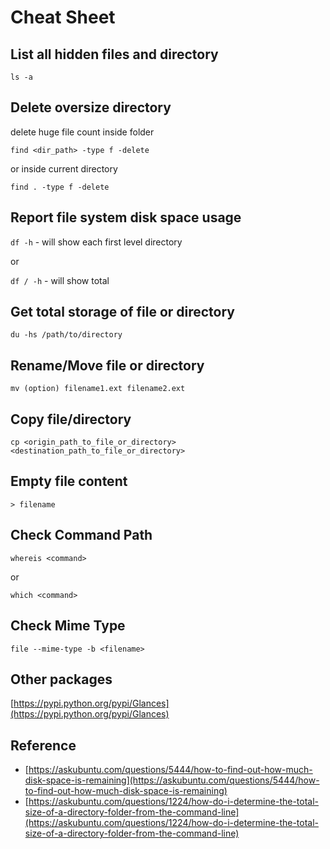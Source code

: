 # Cheat Sheet

## List all hidden files and directory

`ls -a`

## Delete oversize directory

delete huge file count inside folder

`find <dir_path> -type f -delete`

or inside current directory

`find . -type f -delete`

## Report file system disk space usage

`df -h` - will show each first level directory

or

`df / -h` - will show total

## Get total storage of file or directory

`du -hs /path/to/directory`

## Rename/Move file or directory

`mv (option) filename1.ext filename2.ext`

## Copy file/directory

`cp <origin_path_to_file_or_directory> <destination_path_to_file_or_directory>`

## Empty file content

`> filename`

## Check Command Path

`whereis <command>`

or

`which <command>`

## Check Mime Type

`file --mime-type -b <filename>`

## Other packages

[https://pypi.python.org/pypi/Glances](https://pypi.python.org/pypi/Glances)

## Reference

* [https://askubuntu.com/questions/5444/how-to-find-out-how-much-disk-space-is-remaining](https://askubuntu.com/questions/5444/how-to-find-out-how-much-disk-space-is-remaining)
* [https://askubuntu.com/questions/1224/how-do-i-determine-the-total-size-of-a-directory-folder-from-the-command-line](https://askubuntu.com/questions/1224/how-do-i-determine-the-total-size-of-a-directory-folder-from-the-command-line)